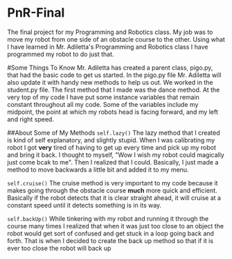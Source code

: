 # PnR-Final
The final project for my Programming and Robotics class.  My job was to move my robot from one side of an obstacle course to the other.  Using what I have learned in Mr. Adiletta's Programming and Robotics class I
have programmed my robot to do just that.

#Some Things To Know
Mr. Adiletta has created a parent class, pigo.py, that had the basic code to get us started.  In the pigo.py file Mr. Adiletta will also update it with handy new methods to help us out.  We worked in the student.py file.
The first method that I made was the dance method.  At the very top of my code I have put some instance variables that remain constant throughout all my code.  Some of the variables include my midpoint, the point at which my robots
head is facing forward, and my left and right speed.

##About Some of My Methods
`self.lazy()`
The lazy method that I created is  kind of self explanatory, and slightly stupid.  When I was calibrating my robot I got **very** tired of having to get up every time and pick up my robot and bring it back.
I thought to myself, "Wow I wish my robot could magically just come bcak to me".  Then I realized that I could.  Basically, I just made a method to move backwards a little bit and added it to my menu.

`self.cruise()` 
The cruise method is very important to my code because it makes going through the obstacle course **much** more quick and efficient.  Basically if the robot detects that it is clear straight ahead, it will cruise at a constant speed until it detects something is in its way. 

`self.backUp()`
While tinkering with my robot and running it through the course many times I realized that when it was just too close to an object the robot would get sort of confused and get stuck in a loop going back and forth.  That is when I decided to create the back up method so that if it is ever too close the robot will back up


